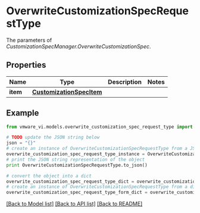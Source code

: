 # OverwriteCustomizationSpecRequestType

The parameters of *CustomizationSpecManager.OverwriteCustomizationSpec*. 

## Properties
Name | Type | Description | Notes
------------ | ------------- | ------------- | -------------
**item** | [**CustomizationSpecItem**](CustomizationSpecItem.md) |  | 

## Example

```python
from vmware_vi.models.overwrite_customization_spec_request_type import OverwriteCustomizationSpecRequestType

# TODO update the JSON string below
json = "{}"
# create an instance of OverwriteCustomizationSpecRequestType from a JSON string
overwrite_customization_spec_request_type_instance = OverwriteCustomizationSpecRequestType.from_json(json)
# print the JSON string representation of the object
print OverwriteCustomizationSpecRequestType.to_json()

# convert the object into a dict
overwrite_customization_spec_request_type_dict = overwrite_customization_spec_request_type_instance.to_dict()
# create an instance of OverwriteCustomizationSpecRequestType from a dict
overwrite_customization_spec_request_type_form_dict = overwrite_customization_spec_request_type.from_dict(overwrite_customization_spec_request_type_dict)
```
[[Back to Model list]](../README.md#documentation-for-models) [[Back to API list]](../README.md#documentation-for-api-endpoints) [[Back to README]](../README.md)


